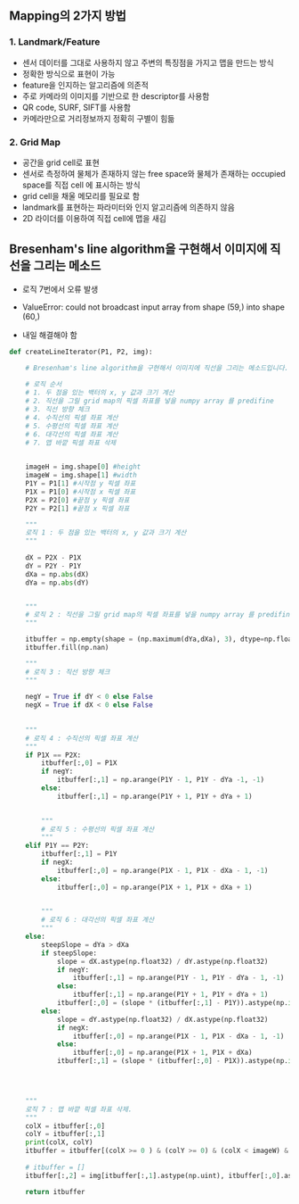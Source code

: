 ## Mapping의 2가지 방법

### 1. Landmark/Feature

- 센서 데이터를 그대로 사용하지 않고 주변의 특징점을 가지고 맵을 만드는 방식
- 정확한 방식으로 표현이 가능
- feature을 인지하는 알고리즘에 의존적
- 주로 카메라의 이미지를 기반으로 한 descriptor를 사용함
- QR code, SURF, SIFT를 사용함
- 카메라만으로 거리정보까지 정확히 구별이 힘듦

### 2. Grid Map

- 공간을 grid cell로 표현
- 센서로 측정하여 물체가 존재하지 않는 free space와 물체가 존재하는 occupied space를 직접 cell 에 표시하는 방식
- grid cell을 채울 메모리를 필요로 함
- landmark를 표현하는 파라미터와 인지 알고리즘에 의존하지 않음
- 2D 라이더를 이용하여 직접 cell에 맵을 새김



## Bresenham's line algorithm을 구현해서 이미지에 직선을 그리는 메소드

- 로직 7번에서 오류 발생

- ValueError: could not broadcast input array from shape (59,) into shape (60,)

- 내일 해결해야 함

```python
def createLineIterator(P1, P2, img):

    # Bresenham's line algorithm을 구현해서 이미지에 직선을 그리는 메소드입니다.
    
    # 로직 순서
    # 1. 두 점을 있는 백터의 x, y 값과 크기 계산
    # 2. 직선을 그릴 grid map의 픽셀 좌표를 넣을 numpy array 를 predifine
    # 3. 직선 방향 체크
    # 4. 수직선의 픽셀 좌표 계산
    # 5. 수평선의 픽셀 좌표 계산
    # 6. 대각선의 픽셀 좌표 계산
    # 7. 맵 바깥 픽셀 좌표 삭제

   
    imageH = img.shape[0] #height
    imageW = img.shape[1] #width
    P1Y = P1[1] #시작점 y 픽셀 좌표
    P1X = P1[0] #시작점 x 픽셀 좌표
    P2X = P2[0] #끝점 y 픽셀 좌표
    P2Y = P2[1] #끝점 x 픽셀 좌표

    """
    로직 1 : 두 점을 있는 백터의 x, y 값과 크기 계산
    """
    
    dX = P2X - P1X 
    dY = P2Y - P1Y
    dXa = np.abs(dX)
    dYa = np.abs(dY)


    """
    # 로직 2 : 직선을 그릴 grid map의 픽셀 좌표를 넣을 numpy array 를 predifine
    """

    itbuffer = np.empty(shape = (np.maximum(dYa,dXa), 3), dtype=np.float32)
    itbuffer.fill(np.nan)

    """
    # 로직 3 : 직선 방향 체크
    """
 
    negY = True if dY < 0 else False
    negX = True if dX < 0 else False
 
    
    """ 
    # 로직 4 : 수직선의 픽셀 좌표 계산   
    """
    if P1X == P2X:        
        itbuffer[:,0] = P1X
        if negY:
            itbuffer[:,1] = np.arange(P1Y - 1, P1Y - dYa -1, -1)
        else:
            itbuffer[:,1] = np.arange(P1Y + 1, P1Y + dYa + 1)
     

        """
        # 로직 5 : 수평선의 픽셀 좌표 계산
        """
    elif P1Y == P2Y:        
        itbuffer[:,1] = P1Y
        if negX:
            itbuffer[:,0] = np.arange(P1X - 1, P1X - dXa - 1, -1)
        else:
            itbuffer[:,0] = np.arange(P1X + 1, P1X + dXa + 1)
     

        """ 
        # 로직 6 : 대각선의 픽셀 좌표 계산  
        """
    else:        
        steepSlope = dYa > dXa 
        if steepSlope:
            slope = dX.astype(np.float32) / dY.astype(np.float32)
            if negY:
                itbuffer[:,1] = np.arange(P1Y - 1, P1Y - dYa - 1, -1)
            else:
                itbuffer[:,1] = np.arange(P1Y + 1, P1Y + dYa + 1)
            itbuffer[:,0] = (slope * (itbuffer[:,1] - P1Y)).astype(np.int) + P1X
        else:
            slope = dY.astype(np.float32) / dX.astype(np.float32)
            if negX:
                itbuffer[:,0] = np.arange(P1X - 1, P1X - dXa - 1, -1)
            else:
                itbuffer[:,0] = np.arange(P1X + 1, P1X + dXa)
            itbuffer[:,1] = (slope * (itbuffer[:,0] - P1X)).astype(np.int) + P1Y



    
    """
    로직 7 : 맵 바깥 픽셀 좌표 삭제.
    """
    colX = itbuffer[:,0]
    colY = itbuffer[:,1]
    print(colX, colY)
    itbuffer = itbuffer[(colX >= 0 ) & (colY >= 0) & (colX < imageW) & (colY < imageH)]
    
    # itbuffer = []
    itbuffer[:,2] = img[itbuffer[:,1].astype(np.uint), itbuffer[:,0].astype(np.uint)]

    return itbuffer
```
